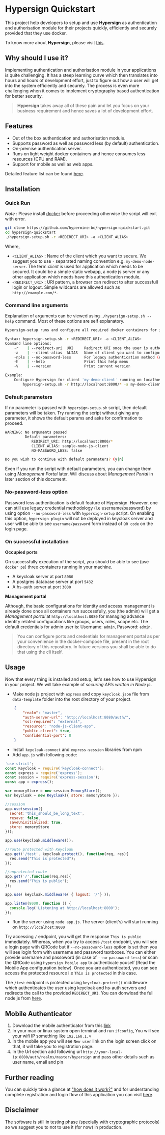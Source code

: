 # Hypersign Quickstart

This project help developers to setup and use **Hypersign** as authentication and authorisation module for their projects quickly, efficiently and securely provided that they use docker. 

To know more about **Hypersign**, please visit [this](https://github.com/hypermine-bc/hypersign/blob/master/docs/overview.md).

## Why should I use it?

Implementing authentication and authorisation module in your applications is quite challenging. It has a steep learning curve which then translates into hours and hours of development effort, just to figure out how a user will get into the system efficiently and securely.  The process is even more challenging when it comes to implement cryptography based authentication for better security. 

> **Hypersign** takes away all of these pain and let you focus on your business requirement and hence saves a lot of development effort. 

## Features  

- Out of the box authentication and authorisation module.
- Supports password as well as password less (by default) authentication.
- On-premise authentication server.
- Runs on light weight docker containers and hence consumes less resources (CPU and RAM).
- Support for mobile as well as web apps.

Detailed feature list can be found [here](https://github.com/hypermine-bc/hypersign/blob/master/docs/overview.md#features).


## Installation

### Quick Run

*Note* : Please install [docker](https://docs.docker.com/install/linux/docker-ce/ubuntu) before proceeding otherwise the script will exit with error.

```sh
git clone https://github.com/hypermine-bc/hypersign-quickstart.git 
cd hypersign-quickstart 
./hypersign-setup.sh -r <REDIRECT_URI> -a <CLIENT_ALIAS>
```

Where,

- `<CLIENT_ALIAS>` : Name of the client which you want to secure. We suggest you to use `-` separated naming convention e.g. `my-demo-node-server`. The term _client_ is used for application which needs to be secured. It could be a simple static webapp, a node js server or any other application which needs have this authentication module. 
- `<REDIRECT_URI>` : URI pattern, a browser can redirect to after successfull login or logout. Simple wildcards are allowed such as `http://example.com/*`.

### Command line arguments

Explanation of arguments can be viewed using `./hypersign-setup.sh --help` command. Most of these options are self explanatory.

```sh
Hypersign-setup runs and configure all required docker containers for integrating your client project with Hypersign authenticaion module

Syntax: hypersign-setup.sh -r <REDIRECT_URI> -a <CLIENT_ALIAS>
Command line options:
    -r    | --redirect-uri  URI     Redirect URI once the user is authenticated from Hypersign
    -a    | --client-alias  ALIAS   Name of client you want to configure
    -npls | --no-password-less      For legacy authentication method (username/password)
    -h    | --help                  Print this help menu
    -V    | --version               Print current version

Example:
    Configure Hypersign for client 'my-demo-client' running on localhost at port 8000
        hypersign-setup.sh -r http://localhost:8000/* -a my-demo-client
```

### Default parameters

If no parameter is passed with `hypersign-setup.sh` script, then default parameters will be taken. Try running the script without giving any parameter, it shows the default params and asks for confirmation to proceed.

```sh
WARNING: No arguments passed
         Default parameters:
            REDIRECT_URI: http://localhost:8000/*
            CLIENT_ALIAS: sample-node-js-client
            NO-PASSWORD_LESS: false

Do you wish to continue with default paramaters? (y|n) 
```
Even if you run the script with default parameters, you can change them using *Management Portal* later. Will discuss about *Management Portal* in later section of this document.

### No-password-less option

Password less authentication is default feature of Hypersign. However, one can still use legacy credential methodology (i.e username/password) by using option `--no-password-less` with `hypersign-setup` script. On enabling this option, `hypersign plugin` will not be deployed in keycloak server and user will be able to see `username/password` form instead of `QR code` on the login page.


### On successful installation

**Occupied ports**

On successfully execution of the script, you should be able to see (use `docker ps`) three containers running in your machine. 
- A keycloak server at port `8080`
- A postgres database server at port `5432`
- A hs-auth server at port `3000`


**Management portal**

Although, the basic configurations for identity and access management is already done once all containers run successfully, you (the admin) will get a *Management portal* at `http://localhost:8080` for managing advance identity related configurations like groups, users, roles, scope etc. The default credentials for admin user is: Username: `admin`, Password: `admin`.

> You can configure ports and credentials for management portal as per your convenience in the docker-compose file, present in the root directory of this repository. In future versions you shall be able to do that using the cli itself.

## Usage

Now that every thing is installed and setup, let's see how to use Hypersign in your project. We will take example of _securing APIs written in Node js_.

- Make node js project with `express` and copy `keycloak.json` file from `data-template` folder into the root directory of your project.

```json
    {
        "realm": "master",
        "auth-server-url": "http://localhost:8080/auth/",
        "ssl-required": "external",
        "resource": "node-js-client-app",
        "public-client": true,
        "confidential-port": 0
    }
```

- Install `keycloak-connect` and `express-session` libraries from npm
- Add `app.js` with following code:

```js
'use strict';
const Keycloak = require('keycloak-connect');
const express = require('express');
const session = require('express-session');
const app = express();

var memoryStore = new session.MemoryStore();
var keycloak = new Keycloak({ store: memoryStore });

//session
app.use(session({
  secret:'this_should_be_long_text',
  resave: false,
  saveUninitialized: true,
  store: memoryStore
}));

app.use(keycloak.middleware());

//route protected with Keycloak
app.get('/test', keycloak.protect(), function(req, res){
  res.send("This is protected");
});

//unprotected route
app.get('/',function(req,res){
  res.send("This is public");
});

app.use( keycloak.middleware( { logout: '/'} ));

app.listen(8000, function () {
  console.log('Listening at http://localhost:8000');
});

```
- Run the server using `node app.js`. The server (client's) will start running on `http://localhost:8000`

Try accessing `/` endpoint, you will get the response `This is public` immediately. Whereas, when you try to access `/test` endpoint, you will see a login page with QRCode but if `--no-passoword-less` option is set then you will see login form with username and password textboxes. You can either provide username and passoword (in case of `--no-passoword-less`) or scan the QRCode using `Hypersign Mobile app` to authenticate youself [Read the Mobile App configuration below]. Once you are authenticated, you can see access the protected resource i.e `This is protected` in this case. 

The `/test` endpoint is protected using `keycloak.protect()` middleware which authenticates the user using keycloak and hs-auth servers and redirects the call to the provided `REDIRECT_URI`. You can donwload the full node js from [here](https://github.com/keycloak/keycloak-nodejs-connect/tree/master/example).

## Mobile Authenticator

1. Download the mobile authenticator from this [link](https://github.com/hypermine-bc/hypersign-mobile/releases/download/v0.1-demo-app/hypersign-demo-app.apk) 
2. In your mac or linux system open terminal and run `ifconfig`, You will see your wifi IP
  something like `192.168.1.4`
3. In the mobile app you will see `New user` link on the login screen click on that, it will take you to registration page.
4. In the Url section add following url  `http://your-local-ip:8080/auth/realms/master/hypersign`
   and pass other details such as user name, email and pin

## Further reading

You can quickly take a glance at ["how does it work?"](https://github.com/hypermine-bc/hypersign/blob/master/docs/overview.md#how-does-it-work) and for understanding complete registration and login flow of this application you can visit [here](https://github.com/hypermine-bc/hypersign/blob/master/docs/registration_%26_login.md#registration). 

## Disclaimer

The software is still in testing phase (specially with cryptographic protocols) so we suggest you to not to use it (for now) in production.





